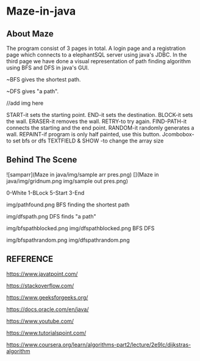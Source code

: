 # Maze-in-java


## About Maze


The program consist of 3 pages in total. A login page and a registration page which connects to a elephantSQL server using java's JDBC. In the third page we have done a visual representation of path finding algorithm using BFS and DFS in java's GUI.​

~BFS gives the shortest path.

~DFS gives "a path".


//add img here

START-it sets the starting point.
END-it sets the destination.
BLOCK-it sets the wall.
ERASER-it removes the wall.
RETRY-to try again.
FIND-PATH-it connects the starting and the end point.
RANDOM-it randomly generates a wall.
REPAINT-if program is only half painted, use this button.
Jcombobox- to set bfs or dfs
TEXTFIELD & SHOW -to change the array size


## Behind The Scene


![samparr](Maze in java/img/sample arr pres.png)  [](Maze in java/img/gridnum.png img/sample out pres.png)

0-White 1-BLock
5-Start 3-End

img/pathfound.png
BFS finding the shortest path

img/dfspath.png
DFS finds "a path"

img/bfspathblocked.png  img/dfspathblocked.png
BFS                      DFS

img/bfspathrandom.png   img/dfspathrandom.png



## REFERENCE


https://www.javatpoint.com/

https://stackoverflow.com/

https://www.geeksforgeeks.org/

https://docs.oracle.com/en/java/

https://www.youtube.com/

https://www.tutorialspoint.com/

https://www.coursera.org/learn/algorithms-part2/lecture/2e9Ic/dijkstras-algorithm
